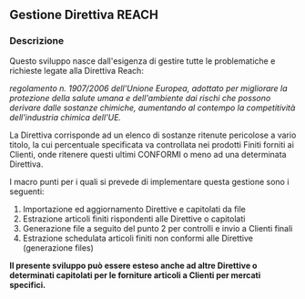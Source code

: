## Gestione Direttiva REACH


### Descrizione

Questo sviluppo nasce dall'esigenza di gestire tutte le problematiche e richieste legate alla Direttiva Reach:

*regolamento n. 1907/2006 dell'Unione Europea, adottato per migliorare la protezione della salute umana e dell'ambiente dai rischi che possono derivare dalle sostanze chimiche, aumentando al contempo la competitività dell'industria chimica dell'UE.*

La Direttiva corrisponde ad un elenco di sostanze ritenute pericolose a vario titolo, la cui percentuale specificata va controllata nei prodotti Finiti forniti ai Clienti, onde ritenere questi ultimi CONFORMI o meno ad una determinata Direttiva.

I macro punti per i quali si prevede di implementare questa gestione sono i seguenti:

1. Importazione ed aggiornamento Direttive e capitolati da file
2. Estrazione articoli finiti rispondenti alle Direttive o capitolati
3. Generazione file a seguito del punto 2 per controlli e invio a Clienti finali
4. Estrazione schedulata articoli finiti non conformi alle Direttive (generazione files)


**Il presente sviluppo può essere esteso anche ad altre Direttive o determinati capitolati per le forniture articoli a Clienti per mercati specifici.**
